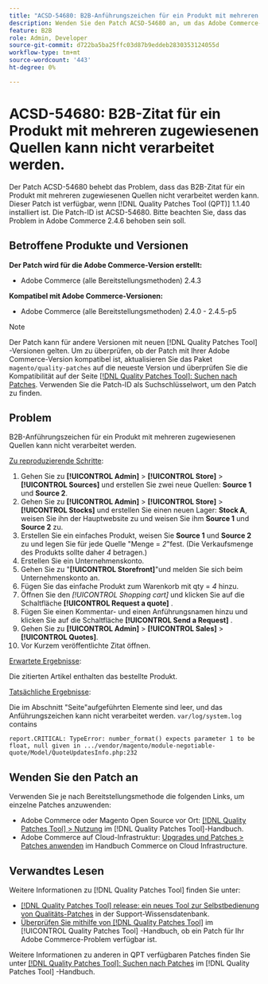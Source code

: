 ```yaml
---
title: "ACSD-54680: B2B-Anführungszeichen für ein Produkt mit mehreren zugewiesenen Quellen kann nicht verarbeitet werden"
description: Wenden Sie den Patch ACSD-54680 an, um das Adobe Commerce-Problem zu beheben, bei dem das B2B-Angebot für ein Produkt mit mehreren zugewiesenen Quellen nicht verarbeitet werden kann.
feature: B2B
role: Admin, Developer
source-git-commit: d722ba5ba25ffc03d87b9eddeb2830353124055d
workflow-type: tm+mt
source-wordcount: '443'
ht-degree: 0%

---
```


# ACSD-54680: B2B-Zitat für ein Produkt mit mehreren zugewiesenen Quellen kann nicht verarbeitet werden.

Der Patch ACSD-54680 behebt das Problem, dass das B2B-Zitat für ein Produkt mit mehreren zugewiesenen Quellen nicht verarbeitet werden kann. Dieser Patch ist verfügbar, wenn [!DNL Quality Patches Tool (QPT)] 1.1.40 installiert ist. Die Patch-ID ist ACSD-54680. Bitte beachten Sie, dass das Problem in Adobe Commerce 2.4.6 behoben sein soll.

## Betroffene Produkte und Versionen

**Der Patch wird für die Adobe Commerce-Version erstellt:**

* Adobe Commerce (alle Bereitstellungsmethoden) 2.4.3

**Kompatibel mit Adobe Commerce-Versionen:**

* Adobe Commerce (alle Bereitstellungsmethoden) 2.4.0 - 2.4.5-p5

>[!NOTE]
>
>Der Patch kann für andere Versionen mit neuen [!DNL Quality Patches Tool] -Versionen gelten. Um zu überprüfen, ob der Patch mit Ihrer Adobe Commerce-Version kompatibel ist, aktualisieren Sie das Paket `magento/quality-patches` auf die neueste Version und überprüfen Sie die Kompatibilität auf der Seite [[!DNL Quality Patches Tool]: Suchen nach Patches](https://experienceleague.adobe.com/tools/commerce-quality-patches/index.html). Verwenden Sie die Patch-ID als Suchschlüsselwort, um den Patch zu finden.

## Problem

B2B-Anführungszeichen für ein Produkt mit mehreren zugewiesenen Quellen kann nicht verarbeitet werden.

<u>Zu reproduzierende Schritte</u>:

1. Gehen Sie zu **[!UICONTROL Admin]** > **[!UICONTROL Store]** > **[!UICONTROL Sources]** und erstellen Sie zwei neue Quellen: **Source 1** und **Source 2**.
1. Gehen Sie zu **[!UICONTROL Admin]** > **[!UICONTROL Store]** > **[!UICONTROL Stocks]** und erstellen Sie einen neuen Lager: **Stock A**, weisen Sie ihn der Hauptwebsite zu und weisen Sie ihm **Source 1** und **Source 2** zu.
1. Erstellen Sie ein einfaches Produkt, weisen Sie **Source 1** und **Source 2** zu und legen Sie für jede Quelle &quot;Menge = *2*&quot;fest. (Die Verkaufsmenge des Produkts sollte daher *4* betragen.)
1. Erstellen Sie ein Unternehmenskonto.
1. Gehen Sie zu &quot;**[!UICONTROL Storefront]**&quot;und melden Sie sich beim Unternehmenskonto an.
1. Fügen Sie das einfache Produkt zum Warenkorb mit qty = *4* hinzu.
1. Öffnen Sie den *[!UICONTROL Shopping cart]* und klicken Sie auf die Schaltfläche **[!UICONTROL Request a quote]** .
1. Fügen Sie einen Kommentar- und einen Anführungsnamen hinzu und klicken Sie auf die Schaltfläche **[!UICONTROL Send a Request]** .
1. Gehen Sie zu **[!UICONTROL Admin]** > **[!UICONTROL Sales]** > **[!UICONTROL Quotes]**.
1. Vor Kurzem veröffentlichte Zitat öffnen.

<u>Erwartete Ergebnisse</u>:

Die zitierten Artikel enthalten das bestellte Produkt.

<u>Tatsächliche Ergebnisse</u>:

Die im Abschnitt &quot;Seite&quot;aufgeführten Elemente sind leer, und das Anführungszeichen kann nicht verarbeitet werden.
`var/log/system.log` contains

```
report.CRITICAL: TypeError: number_format() expects parameter 1 to be float, null given in .../vendor/magento/module-negotiable-quote/Model/QuoteUpdatesInfo.php:232
```

## Wenden Sie den Patch an

Verwenden Sie je nach Bereitstellungsmethode die folgenden Links, um einzelne Patches anzuwenden:

* Adobe Commerce oder Magento Open Source vor Ort: [[!DNL Quality Patches Tool] > Nutzung](https://experienceleague.adobe.com/docs/commerce-operations/tools/quality-patches-tool/usage.html) im [!DNL Quality Patches Tool]-Handbuch.
* Adobe Commerce auf Cloud-Infrastruktur: [Upgrades und Patches > Patches anwenden](https://experienceleague.adobe.com/docs/commerce-cloud-service/user-guide/develop/upgrade/apply-patches.html) im Handbuch Commerce on Cloud Infrastructure.

## Verwandtes Lesen

Weitere Informationen zu [!DNL Quality Patches Tool] finden Sie unter:

* [[!DNL Quality Patches Tool] release: ein neues Tool zur Selbstbedienung von Qualitäts-Patches](https://experienceleague.adobe.com/en/docs/commerce-knowledge-base/kb/announcements/commerce-announcements/magento-quality-patches-released-new-tool-to-self-serve-quality-patches) in der Support-Wissensdatenbank.
* [Überprüfen Sie mithilfe von  [!DNL Quality Patches Tool]](/help/tools/quality-patches-tool/patches-available-in-qpt/check-patch-for-magento-issue-with-magento-quality-patches.md) im [!UICONTROL Quality Patches Tool] -Handbuch, ob ein Patch für Ihr Adobe Commerce-Problem verfügbar ist.


Weitere Informationen zu anderen in QPT verfügbaren Patches finden Sie unter [[!DNL Quality Patches Tool]: Suchen nach Patches](https://experienceleague.adobe.com/tools/commerce-quality-patches/index.html) im [!DNL Quality Patches Tool] -Handbuch.
